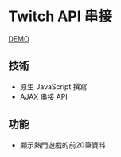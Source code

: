 # Twitch API 串接

 [DEMO](https://bryan9411.github.io/twitch-api/)

## 技術
 * 原生 JavaScript 撰寫
 * AJAX 串接 API
 
## 功能
 * 顯示熱門遊戲的前20筆資料
